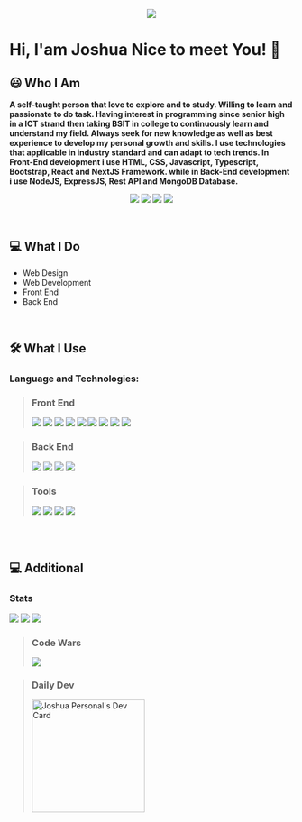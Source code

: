 <p align='center'>
<img src="http://www.sithcomputers.com/wp-content/uploads/2021/02/Full-Stack-Developer-1.gif">
</p>

# Hi, I'am Joshua Nice to meet You! 👋

## 😃 Who I Am

**A self-taught person that love to explore and to study. Willing to learn and passionate to do task. Having interest in programming since senior high in a ICT strand then taking BSIT in college to continuously learn and understand my field. Always seek for new knowledge as well as best experience to develop my personal growth and skills. I use technologies that applicable in industry standard and can adapt to tech trends.
In Front-End development i use HTML, CSS, Javascript, Typescript, Bootstrap, React and NextJS Framework. 
while in Back-End development i use NodeJS, ExpressJS, Rest API and MongoDB Database.**


<p align='center'>
<a href="https://www.facebook.com/joshjoshuap1/"><img src="https://img.shields.io/badge/Facebook-1877F2?style=for-the-badge&logo=facebook&logoColor=white"></a>
<a href="https://www.instagram.com/joshjoshuap1/"><img src="https://img.shields.io/badge/Instagram-E4405F?style=for-the-badge&logo=instagram&logoColor=white"></a>
<a href="https://twitter.com/joshjoshuap1"><img src="https://img.shields.io/badge/Twitter-1DA1F2?style=for-the-badge&logo=twitter&logoColor=white"></a>
<a href="https://www.linkedin.com/in/joshuapautanes/"><img src="https://img.shields.io/badge/LinkedIn-0077B5?style=for-the-badge&logo=linkedin&logoColor=white"></a>
</p>

<br />

## 💻 What I Do
<ul>
 <li> Web Design
 <li> Web Development
 <li> Front End
 <li> Back End
 </ul>

<br />

## 🛠 What I Use
### Language and Technologies:
> <h3> Front End</h3>
> <img src="https://img.shields.io/badge/HTML5-E34F26?style=for-the-badge&logo=html5&logoColor=white"> <img src="https://img.shields.io/badge/CSS3-1572B6?style=for-the-badge&logo=css3&logoColor=white"> <img src="https://img.shields.io/badge/Sass-CC6699?style=for-the-badge&logo=sass&logoColor=white"> <img src="https://img.shields.io/badge/JavaScript-323330?style=for-the-badge&logo=javascript&logoColor=F7DF1E"> <img src="https://img.shields.io/badge/TypeScript-007ACC?style=for-the-badge&logo=typescript&logoColor=white"> <img src="https://img.shields.io/badge/React-20232A?style=for-the-badge&logo=react&logoColor=61DAFB"> <img src="https://img.shields.io/badge/Redux-593D88?style=for-the-badge&logo=redux&logoColor=white"> <img src="https://img.shields.io/badge/Bootstrap-563D7C?style=for-the-badge&logo=bootstrap&logoColor=white"> <img src="https://img.shields.io/badge/Tailwind_CSS-38B2AC?style=for-the-badge&logo=tailwind-css&logoColor=white">
 
>  <h3> Back End </h3>
> <img src="https://img.shields.io/badge/Node.js-43853D?style=for-the-badge&logo=node.js&logoColor=white"> <img src="https://img.shields.io/badge/Express.js-404D59?style=for-the-badge"> <img src="https://img.shields.io/badge/MongoDB-4EA94B?style=for-the-badge&logo=mongodb&logoColor=white"> <img src="https://img.shields.io/badge/MySQL-00000F?style=for-the-badge&logo=mysql&logoColor=white">

> <h3> Tools </h3>
> <img src="https://img.shields.io/badge/Visual_Studio_Code-0078D4?style=for-the-badge&logo=visual%20studio%20code&logoColor=white"> <img src="https://img.shields.io/badge/Figma-F24E1E?style=for-the-badge&logo=figma&logoColor=white"> <img src="https://img.shields.io/badge/GIT-E44C30?style=for-the-badge&logo=git&logoColor=white"> <img src="https://img.shields.io/badge/Notion-000000?style=for-the-badge&logo=notion&logoColor=white">


<br></br>

## 💻 Additional
### Stats 
<img src="https://github-readme-stats.vercel.app/api/top-langs/?username=joshjoshuap&theme=blue-green"> 
<img src='https://github-readme-streak-stats.herokuapp.com/?user=joshjoshuap&theme=highcontrast'>
<img src="https://github-readme-stats.vercel.app/api?username=joshjoshuap&theme=blue-green">




> ### Code Wars
> <img src="https://www.codewars.com/users/joshuap16/badges/large">

> ### Daily Dev
> <a href="https://app.daily.dev/Josh_Joshua"><img src="https://api.daily.dev/devcards/3a30b2b223e4449090d52f5f17bacf0e.png?r=6lu" width="200" alt="Joshua Personal's Dev Card"/></a>
